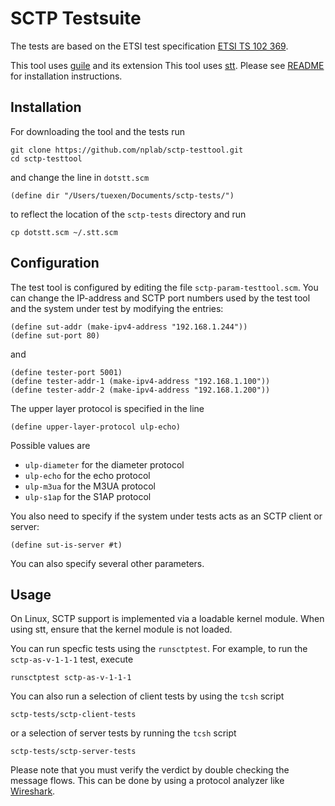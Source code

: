 # SCTP Testsuite

The tests are based on the ETSI test specification
[ETSI TS 102 369](http://www.etsi.org/deliver/etsi_ts/102300_102399/102369/01.01.01_60/ts_102369v010101p.pdf).

This tool uses [guile](https://www.gnu.org/software/guile/) and its extension 
This tool uses [stt](https://github.com/nplab/stt).
Please see [README](https://github.com/nplab/stt#installation) for installation instructions.

## Installation
For downloading the tool and the tests run
```
git clone https://github.com/nplab/sctp-testtool.git
cd sctp-testtool
```
and change the line in `dotstt.scm`
```
(define dir "/Users/tuexen/Documents/sctp-tests/")
```
to reflect the location of the `sctp-tests` directory and run
```
cp dotstt.scm ~/.stt.scm
```

## Configuration
The test tool is configured by editing the file `sctp-param-testtool.scm`. You can change
the IP-address and SCTP port numbers used by the test tool and the system under test by
modifying the entries:
```
(define sut-addr (make-ipv4-address "192.168.1.244"))
(define sut-port 80)
```
and
```
(define tester-port 5001)
(define tester-addr-1 (make-ipv4-address "192.168.1.100"))
(define tester-addr-2 (make-ipv4-address "192.168.1.200"))
```
The upper layer protocol is specified in the line
```
(define upper-layer-protocol ulp-echo)
```
Possible values are

* `ulp-diameter` for the diameter protocol
* `ulp-echo` for the echo protocol
* `ulp-m3ua` for the M3UA protocol
* `ulp-s1ap` for the S1AP protocol

You also need to specify if the system under tests acts as an SCTP client or server:
```
(define sut-is-server #t)
```
You can also specify several other parameters.

## Usage
On Linux, SCTP support is implemented via a loadable kernel module. When using stt, ensure that the kernel
module is not loaded.

You can run specfic tests using the `runsctptest`. For example, to run the `sctp-as-v-1-1-1` test, execute
```
runsctptest sctp-as-v-1-1-1
```
You can also run a selection of client tests by using the `tcsh` script
```
sctp-tests/sctp-client-tests
```
or a selection of server tests by running the `tcsh` script
```
sctp-tests/sctp-server-tests
```
Please note that you must verify the verdict by double checking the message flows.
This can be done by using a protocol analyzer like [Wireshark](https://www.wireshark.org).
